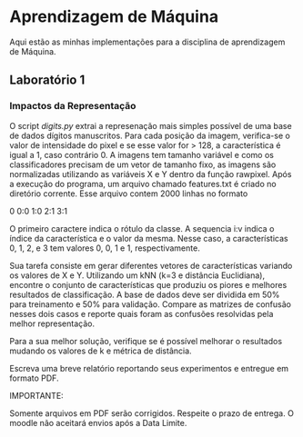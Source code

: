 # Aprendizagem de Máquina

Aqui estão as minhas implementações para a disciplina de aprendizagem de Máquina.

## Laboratório 1

### Impactos da Representação

O script _digits.py_ extrai a represenação mais simples possível de uma base de dados dígitos manuscritos. Para cada posição da imagem, verifica-se o valor de intensidade do pixel e se esse valor for > 128, a característica é igual a 1, caso contrário 0. A imagens tem tamanho variável e como os classificadores precisam de um vetor de tamanho fixo, as imagens são normalizadas utilizando as variáveis X e Y dentro da função rawpixel. Após a execução do programa, um arquivo chamado features.txt é criado no diretório corrente. Esse arquivo contem 2000 linhas no formato

0 0:0 1:0 2:1 3:1

O primeiro caractere indica o rótulo da classe. A sequencia i:v indica o índice da característica e o valor da mesma. Nesse caso, a características 0, 1, 2, e 3 tem valores 0, 0, 1 e 1, respectivamente.

Sua tarefa consiste em gerar diferentes vetores de características variando os valores de X e Y. Utilizando um kNN (k=3 e distância Euclidiana), encontre o conjunto de características que produziu os piores e melhores resultados de classificação. A base de dados deve ser dividida em 50% para treinamento e 50% para validação. Compare as matrizes de confusão nesses dois casos e reporte quais foram as confusões resolvidas pela melhor representação.

Para a sua melhor solução, verifique se é possível melhorar o resultados mudando os valores de k e métrica de distância.

Escreva uma breve relatório reportando seus experimentos e entregue em formato PDF.

IMPORTANTE:

Somente arquivos em PDF serão corrigidos.
Respeite o prazo de entrega. O moodle não aceitará envios após a Data Limite.
